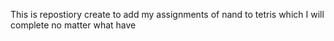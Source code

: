 This is repostiory create to add my assignments of nand to tetris which I will complete no matter what have  
